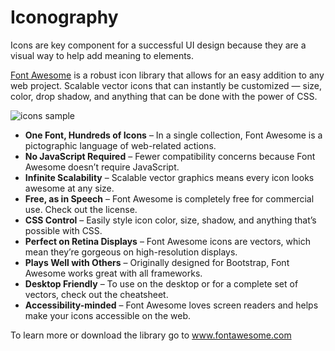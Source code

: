 # Iconography

Icons are key component for a successful UI design because they are a visual way to help add meaning to elements.

[Font Awesome](https://fontawesome.com/) is a robust icon library that allows for an easy addition to any web project. Scalable vector icons that can instantly be customized — size, color, drop shadow, and anything that can be done with the power of CSS.

![icons sample](pathname:///v1.25.x/images/extender/icons_sample-1024x753.png)


- **One Font, Hundreds of Icons** – In a single collection, Font Awesome is a pictographic language of web-related actions.
- **No JavaScript Required** – Fewer compatibility concerns because Font Awesome doesn’t require JavaScript.
- **Infinite Scalability** – Scalable vector graphics means every icon looks awesome at any size.
- **Free, as in Speech** – Font Awesome is completely free for commercial use. Check out the license.
- **CSS Control** – Easily style icon color, size, shadow, and anything that’s possible with CSS.
- **Perfect on Retina Displays** – Font Awesome icons are vectors, which mean they’re gorgeous on high-resolution displays.
- **Plays Well with Others** – Originally designed for Bootstrap, Font Awesome works great with all frameworks.
- **Desktop Friendly** – To use on the desktop or for a complete set of vectors, check out the cheatsheet.
- **Accessibility-minded** – Font Awesome loves screen readers and helps make your icons accessible on the web.

To learn more or download the library go to www.fontawesome.com
